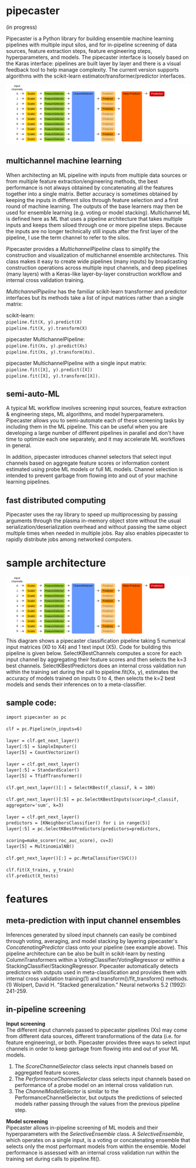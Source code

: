 # pipecaster
(in progress)

Pipecaster is a Python library for building ensemble machine learning pipelines with multiple input silos, and for in-pipeline screening of data sources, feature extraction steps, feature engineering steps, hyperparameters, and models.  The pipecaster interface is loosely based on the Karas interface: pipelines are built layer by layer and there is a visual feedback tool to help manage complexity.  The current version supports algorithms with the scikit-learn estimator/transformer/predictor interfaces.

![Use case 1](/images/tutorial_01.svg)
## multichannel machine learning

When architecting an ML pipeline with inputs from multiple data sources or from multiple feature extraction/engineering methods, the best performance is not always obtained by concatenating all the features together into a single matrix.  Better accuracy is sometimes obtained by keeping the inputs in different silos through feature selection and a first round of machine learning.  The outputs of the base learners may then be used for ensemble learning (e.g. voting or model stacking).  Multichannel ML is defined here as ML that uses a pipeline architecture that takes multiple inputs and keeps them siloed through one or more pipeline steps.  Because the inputs are no longer technically still inputs after the first layer of the pipeline, I use the term channel to refer to the silos.

Pipecaster provides a *MultichannelPipeline* class to simplify the construction and visualization of multichannel ensemble architectures.  This class makes it easy to create wide pipelines (many inputs) by broadcasting construction operations across multiple input channels, and deep pipelines (many layers) with a Keras-like layer-by-layer construction workflow and internal cross validation training.  

*MultichannelPipeline* has the familiar scikit-learn transformer and predictor interfaces but its methods take a list of input matrices rather than a single matrix:  

scikit-learn:  
`pipeline.fit(X, y).predict(X)`  
`pipeline.fit(X, y).transform(X)`  

pipecaster MultichannelPipeline:  
`pipeline.fit(Xs, y).predict(Xs)`  
`pipeline.fit(Xs, y).transform(Xs).`  

pipecaster MultichannelPipeline with a single input matrix:  
`pipeline.fit([X], y).predict([X])`  
`pipeline.fit([X], y).transform([X]).`  

## semi-auto-ML
A typical ML workflow involves screening input sources, feature extraction & engineering steps, ML algorithms, and model hyperparameters.  Pipecaster allows you to semi-automate each of these screening tasks by including them in the ML pipeline.  This can be useful when you are developing a large number of different pipelines in parallel and don't have time to optimize each one separately, and it may accelerate ML workflows in general.  

In addition, pipecaster introduces channel selectors that select input channels based on aggregate feature scores or information content estimated using probe ML models or full ML models.  Channel selection is intended to prevent garbage from flowing into and out of your machine learning pipelines.

## fast distributed computing
Pipecaster uses the ray library to speed up multiprocessing by passing arguments through the plasma in-memory object store without the usual serialization/deserialization overhead and without passing the same object multiple times when needed in multiple jobs.  Ray also enables pipecaster to rapidly distribute jobs among networked computers.

# sample architecture
![Use case 1](/images/tutorial_01.svg)
This diagram shows a pipecaster classification pipeline taking 5 numerical input matrices (X0 to X4) and 1 text input (X5).  Code for building this pipeline is given below.  SelectKBestChannels computes a score for each input channel by aggregating their feature scores and then selects the k=3 best channels.  SelectKBestPredictors does an internal cross validation run within the training set during the call to pipeline.fit(Xs, y), estimates the accuracy of models trained on inputs 0 to 4, then selects the k=2 best models and sends their inferences on to a meta-classifier.

## sample code:

```
import pipecaster as pc  

clf = pc.Pipeline(n_inputs=6)

layer = clf.get_next_layer()
layer[:5] = SimpleImputer()
layer[5] = CountVectorizer()

layer = clf.get_next_layer()
layer[:5] = StandardScaler()
layer[5] = TfidfTransformer()

clf.get_next_layer()[:] = SelectKBest(f_classif, k = 100)

clf.get_next_layer()[:5] = pc.SelectKBestInputs(scoring=f_classif, aggregator='sum', k=3)

layer = clf.get_next_layer()
predictors = [KNeighborsClassifier() for i in range(5)]
layer[:5] = pc.SelectKBestPredictors(predictors=predictors,
                                     scoring=make_scorer(roc_auc_score), cv=3)
layer[5] = MultinomialNB()

clf.get_next_layer()[:] = pc.MetaClassifier(SVC())

clf.fit(X_trains, y_train)
clf.predict(X_tests)
```


# features

## meta-prediction with input channel ensembles
Inferences generated by siloed input channels can easily be combined through voting, averaging, and model stacking by layering pipecaster's *ConcatenatingPredictor* class onto your pipeline (see example above).  This pipeline architecture can be also be built in scikit-learn by nesting ColumnTransformers within a VotingClassifier/VotingRegressor or within a StackingClassifier/StackingRegressor.  Pipecaster automatically detects predictors with outputs used in meta-classification and provides them with internal cross validation training(1) and transform()/fit_transform() methods.  
(1) Wolpert, David H. "Stacked generalization." Neural networks 5.2 (1992): 241-259.

## in-pipeline screening

**Input screening**   
The different input channels passed to pipecaster pipelines (Xs) may come from different data sources, different transformations of the data (i.e. for feature engineering), or both.  Pipecaster provides three ways to select input channels in order to keep garbage from flowing into and out of your ML models.    

  1. The *ScoreChannelSelector* class selects input channels based on aggregated feature scores.  
  1. The *PerformanceChannelSelector* class selects input channels based on performance of a probe model on an internal cross validation run.
  1. The *ChannelModelSelector* is similar to the PerformanceChannelSelector, but outputs the predictions of selected models rather passing through the values from the previous pipeline step.  

**Model screening**  
Pipecaster allows in-pipeline screening of ML models and their hyperparameters with the *SelectiveEnsemble* class.  A *SelectiveEnsemble*, which operates on a single input, is a voting or concatenating ensemble that selects only the most performant models from within the ensemble. Model performance is assessed with an internal cross validation run within the training set during calls to pipeline.fit().  
